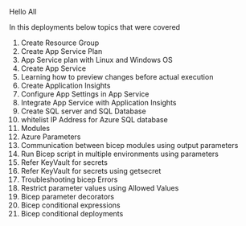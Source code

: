 Hello All

In this deployments below topics that were covered

1. Create Resource Group
2. Create App Service Plan
3. App Service plan with Linux and Windows OS
4. Create App Service
5. Learning how to preview changes before actual execution
6. Create Application Insights
7. Configure App Settings in App Service
8. Integrate App Service with Application Insights
9. Create SQL server and SQL Database
10. whitelist IP Address for Azure SQL database
11. Modules
12. Azure Parameters
13. Communication between bicep modules using output parameters
14. Run Bicep script in multiple environments using parameters
15. Refer KeyVault for secrets
16. Refer KeyVault for secrets using getsecret
17. Troubleshooting bicep Errors
18. Restrict parameter values using Allowed Values
19. Bicep parameter decorators 
20. Bicep conditional expressions
21. Bicep conditional deployments